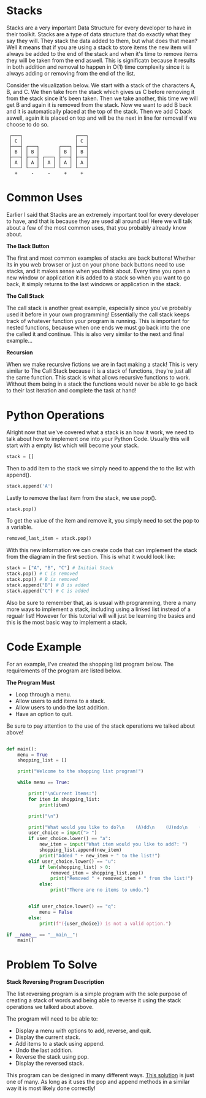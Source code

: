 # Stacks
Stacks are a very important Data Structure for every developer to have in their toolkit. Stacks are a type of data structure that do exactly what they say they will. They stack the data added to them, but what does that mean? Well it means that if you are using a stack to store items the new item will always be added to the end of the stack and when it's time to remove items they will be taken from the end aswell. This is significatn because it results in both addition and removal to happen in O(1) time complexity since it is always adding or removing from the end of the list.

Consider the visualization below. We start with a stack of the characters A, B, and C. We then take from the stack which gives us C before removing it from the stack since it's been taken. Then we take another, this time we will get B and again it is removed from the stack. Now we want to add B back and it is automatically placed at the top of the stack. Then we add C back aswell, again it is placed on top and will be the next in line for removal if we choose to do so.
```     
 ┌───┐                   ┌───┐
 │ C │                   │ C │
 ├───┤ ┌───┐       ┌───┐ ├───┤
 │ B │ │ B │       │ B │ │ B │
 ├───┤ ├───┤ ┌───┐ ├───┤ ├───┤
 │ A │ │ A │ │ A │ │ A │ │ A │
 └───┘ └───┘ └───┘ └───┘ └───┘
   +     -     -     +     +  
```
# Common Uses
Earlier I said that Stacks are an extremely important tool for every developer to have, and that is because they are used all around us! Here we will talk about a few of the most common uses, that you probably already know about.

**The Back Button**

The first and most common examples of stacks are back buttons! Whether its in you web browser or just on your phone back buttons need to use stacks, and it makes sense when you think about. Every time you open a new window or application it is added to a stack so when you want to go back, it simply returns to the last windows or application in the stack.

**The Call Stack**

The call stack is another great example, especially since you've probably used it before in your own programming! Essentially the call stack keeps track of whatever function your program is running. This is important for nested functions, because when one ends we must go back into the one the called it and continue. This is also very similar to the next and final example...

**Recursion**

When we make recursive fictions we are in fact making a stack! This is very similar to The Call Stack because it is a stack of functions, they're just all the same function. This stack is what allows recursive functions to work. Without them being in a stack the functions would never be able to go back to their last iteration and complete the task at hand!

# Python Operations
Alright now that we've covered what a stack is an how it work, we need to talk about how to implement one into your Python Code. Usually this will start with a empty list which will become your stack. 

```python
stack = []
```

Then to add item to the stack we simply need to append the to the list with append().

```python
stack.append('A')
```

Lastly to remove the last item from the stack, we use pop().

```python
stack.pop()
```

To get the value of the item and remove it, you simply need to set the pop to a variable.
```python
removed_last_item = stack.pop()
```

With this new information we can create code that can implement the stack from the diagram in the first section. This is what it would look like:
```python
stack = ["A", "B", "C"] # Initial Stack
stack.pop() # C is removed
stack.pop() # B is removed
stack.append("B") # B is added
stack.append("C") # C is added
```
Also be sure to remember that, as is usual with programming, there a many more ways to implement a stack, including using a linked list instead of a regualr list! However for this tutorial will will just be learning the basics and this is the most basic way to implement a stack.
#  Code Example

For an example, I've created the shopping list program below. The requirements of the program are listed below.

**The Program Must**
* Loop through a menu.
* Allow users to add items to a stack.
* Allow users to undo the last addition.
* Have an option to quit.

Be sure to pay attention to the use of the stack operations we talked about above!
```python

def main():
    menu = True
    shopping_list = []

    print("Welcome to the shopping list program!")

    while menu == True:

        print("\nCurrent Items:")
        for item in shopping_list:
            print(item)

        print("\n")

        print("What would you like to do?\n    (A)dd\n    (U)ndo\n    (Q)uit")
        user_choice = input("> ")
        if user_choice.lower() == "a":
            new_item = input("What item would you like to add?: ")
            shopping_list.append(new_item)
            print("Added " + new_item + " to the list!")
        elif user_choice.lower() == "u":
            if len(shopping_list) > 0:
                removed_item = shopping_list.pop()
                print("Removed " + removed_item + " from the list!")
            else:
                print("There are no items to undo.")


        elif user_choice.lower() == "q":
            menu = False
        else:
            print(f"({user_choice}) is not a valid option.")

if __name__ == "__main__":
    main()
```
# Problem To Solve
**Stack Reversing Program Description**

The list reversing program is a simple program with the sole purpose of creating a stack  of words and being able to reverse it using the stack operations we talked about above.

The program will need to be able to:
* Display a menu with options to add, reverse, and quit.
* Display the current stack.
* Add items to a stack using append.
* Undo the last addition.
* Reverse the stack using pop.
* Display the reversed stack.

This program can be designed in many different ways. [This solution](https://github.com/JaromPD/Data-Structures-Tutorial/blob/main/word-reverser.py) is just one of many. As long as it uses the pop and append methods in a similar way it is most likely done correctly!
